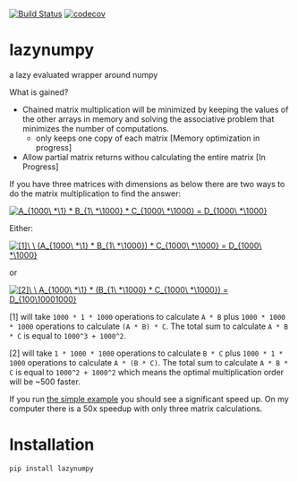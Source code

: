 
[![Build Status](https://travis-ci.org/kennethgoodman/lazy_numpy.svg?branch=master)](https://travis-ci.org/kennethgoodman/lazy_numpy)
[![codecov](https://codecov.io/gh/kennethgoodman/lazy_numpy/branch/master/graph/badge.svg)](https://codecov.io/gh/kennethgoodman/lazy_numpy)

# lazynumpy
a lazy evaluated wrapper around numpy

What is gained?

* Chained matrix multiplication will be minimized by keeping the values of the other arrays in memory and solving the associative problem that minimizes the number of computations.
  - only keeps one copy of each matrix [Memory optimization in progress]
* Allow partial matrix returns withou calculating the entire matrix [In Progress]


If you have three matrices with dimensions as below there are two ways to do the matrix multiplication to find the answer:

<a href="https://www.codecogs.com/eqnedit.php?latex=A_{1000\&space;*\1}&space;*&space;B_{1\&space;*\1000}&space;*&space;C_{1000\&space;*\1000}&space;=&space;D_{1000\&space;*\1000}" target="_blank"><img src="https://latex.codecogs.com/gif.latex?A_{1000\&space;*\1}&space;*&space;B_{1\&space;*\1000}&space;*&space;C_{1000\&space;*\1000}&space;=&space;D_{1000\&space;*\1000}" title="A_{1000\ *\1} * B_{1\ *\1000} * C_{1000\ *\1000} = D_{1000\ *\1000}" /></a>

Either:

<a href="https://www.codecogs.com/eqnedit.php?latex=[1]\&space;\&space;(A_{1000\&space;*\1}&space;*&space;B_{1\&space;*\1000})&space;*&space;C_{1000\&space;*\1000}&space;=&space;D_{1000\&space;*\1000}" target="_blank"><img src="https://latex.codecogs.com/gif.latex?[1]\&space;\&space;(A_{1000\&space;*\1}&space;*&space;B_{1\&space;*\1000})&space;*&space;C_{1000\&space;*\1000}&space;=&space;D_{1000\&space;*\1000}" title="[1]\ \ (A_{1000\ *\1} * B_{1\ *\1000}) * C_{1000\ *\1000} = D_{1000\ *\1000}" /></a>

or

<a href="https://www.codecogs.com/eqnedit.php?latex=[2]\&space;\&space;A_{1000\&space;*\1}&space;*&space;(B_{1\&space;*\1000}&space;*&space;C_{1000\&space;*\1000})&space;=&space;D_{100\10001000}" target="_blank"><img src="https://latex.codecogs.com/gif.latex?[2]\&space;\&space;A_{1000\&space;*\1}&space;*&space;(B_{1\&space;*\1000}&space;*&space;C_{1000\&space;*\1000})&space;=&space;D_{100\10001000}" title="[2]\ \ A_{1000\ *\1} * (B_{1\ *\1000} * C_{1000\ *\1000}) = D_{100\10001000}" /></a>

[1] will take `1000 * 1 * 1000` operations to calculate `A * B` plus `1000 * 1000 * 1000` operations to calculate `(A * B) * C`. The total sum to calculate `A * B * C` is equal to `1000^3 + 1000^2`.

[2] will take `1 * 1000 * 1000` operations to calculate `B * C` plus `1000 * 1 * 1000` operations to calculate `A * (B * C)`. The total sum to calculate `A * B * C` is equal to `1000^2 + 1000^2` which means the optimal multiplication order will be ~500 faster.

If you run [the simple example](https://github.com/kennethgoodman/lazynumpy/blob/master/examples/simple_faster_calculation.py) you should see a significant speed up. On my computer there is a 50x speedup with only three matrix calculations.

# Installation

`pip install lazynumpy`
